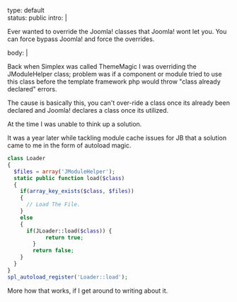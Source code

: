 type: default  
status: public
intro: |  

Ever wanted to override the Joomla! classes that Joomla! wont let you. You can force bypass Joomla! and force the overrides.    
   
body: |    

Back when Simplex was called ThemeMagic I was overriding the JModuleHelper class; problem was if a component or module tried to use this class before the template framework php would throw "class already declared" errors. 

The cause is basically this, you can't over-ride a class once its already been declared and Joomla! declares a class once its utilized. 

At the time I was unable to think up a solution. 

It was a year later while tackling module cache issues for JB that a solution came to me in the form of autoload magic.

```php
class Loader 
{      
  $files = array('JModuleHelper');
  static public function load($class) 
  {  
    if(array_key_exists($class, $files))
    {
      // Load The File.
    }  
    else
    {
      if(JLoader::load($class)) {
    		return true;
    	}
    	return false;
    }
  }
}
spl_autoload_register('Loader::load'); 
```       

More how that works, if I get around to writing about it. 